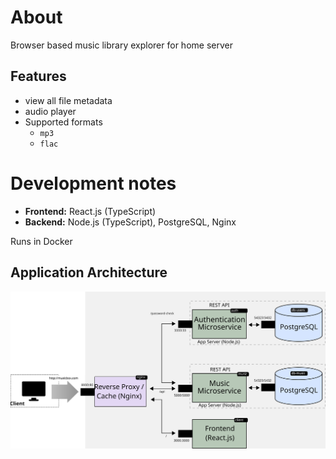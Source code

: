 # About

Browser based music library explorer for home server

## Features

* view all file metadata
* audio player
* Supported formats
  * `mp3`
  * `flac`

# Development notes

* **Frontend:** React.js (TypeScript)
* **Backend:** Node.js (TypeScript), PostgreSQL, Nginx

Runs in Docker

## Application Architecture

![](./architecture.svg)
